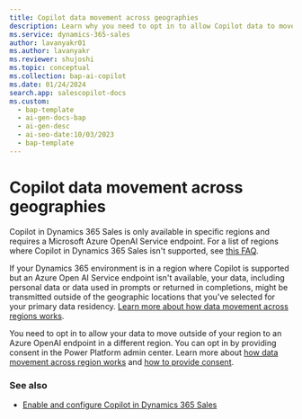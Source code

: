 ```yaml
---
title: Copilot data movement across geographies
description: Learn why you need to opt in to allow Copilot data to move outside of your default geography and how Azure OpenAI protects your data in transit.
ms.service: dynamics-365-sales
author: lavanyakr01
ms.author: lavanyakr
ms.reviewer: shujoshi
ms.topic: conceptual
ms.collection: bap-ai-copilot
ms.date: 01/24/2024
search.app: salescopilot-docs
ms.custom:
  - bap-template
  - ai-gen-docs-bap
  - ai-gen-desc
  - ai-seo-date:10/03/2023
  - bap-template
---
```


# Copilot data movement across geographies

Copilot in Dynamics 365 Sales is only available in specific regions and requires a Microsoft Azure OpenAI Service endpoint. For a list of regions where Copilot in Dynamics 365 Sales isn't supported, see [this FAQ](sales-copilot-faq.md#is-copilot-in-dynamics-365-sales-available-in-all-regions).

If your Dynamics 365 environment is in a region where Copilot is supported but an Azure Open AI Service endpoint isn't available, your data, including personal data or data used in prompts or returned in completions, might be transmitted outside of the geographic locations that you've selected for your primary data residency. [Learn more about how data movement across regions works](/power-platform/admin/geographical-availability-copilot#how-data-movement-across-regions-works).

You need to opt in to allow your data to move outside of your region to an Azure OpenAI endpoint in a different region. You can opt in by providing consent in the Power Platform admin center. Learn more about [how data movement across region works](/power-platform/admin/geographical-availability-copilot#how-data-movement-across-regions-works) and [how to provide consent](/power-platform/admin/geographical-availability-copilot#enable-data-movement-across-regions).


### See also

- [Enable and configure Copilot in Dynamics 365 Sales](enable-setup-copilot.md)
